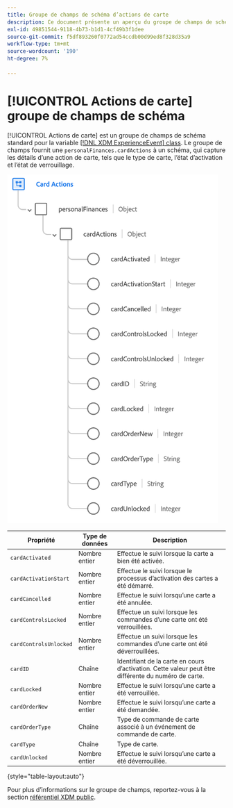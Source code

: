 ```yaml
---
title: Groupe de champs de schéma d’actions de carte
description: Ce document présente un aperçu du groupe de champs de schéma Actions carte .
exl-id: 49851544-9118-4b73-b1d1-4cf49b3f1dee
source-git-commit: f5df893260f0772ad54ccdb00d99ed8f328d35a9
workflow-type: tm+mt
source-wordcount: '190'
ht-degree: 7%

---
```


# [!UICONTROL Actions de carte] groupe de champs de schéma

[!UICONTROL Actions de carte] est un groupe de champs de schéma standard pour la variable [[!DNL XDM ExperienceEvent] class](../../classes/experienceevent.md). Le groupe de champs fournit une `personalFinances.cardActions` à un schéma, qui capture les détails d’une action de carte, tels que le type de carte, l’état d’activation et l’état de verrouillage.

![](../../images/field-groups/card-actions.png)

| Propriété | Type de données | Description |
| --- | --- | --- |
| `cardActivated` | Nombre entier | Effectue le suivi lorsque la carte a bien été activée. |
| `cardActivationStart` | Nombre entier | Effectue le suivi lorsque le processus d’activation des cartes a été démarré. |
| `cardCancelled` | Nombre entier | Effectue le suivi lorsqu’une carte a été annulée. |
| `cardControlsLocked` | Nombre entier | Effectue un suivi lorsque les commandes d’une carte ont été verrouillées. |
| `cardControlsUnlocked` | Nombre entier | Effectue un suivi lorsque les commandes d’une carte ont été déverrouillées. |
| `cardID` | Chaîne | Identifiant de la carte en cours d’activation. Cette valeur peut être différente du numéro de carte. |
| `cardLocked` | Nombre entier | Effectue le suivi lorsqu’une carte a été verrouillée. |
| `cardOrderNew` | Nombre entier | Effectue le suivi lorsqu’une carte a été demandée. |
| `cardOrderType` | Chaîne | Type de commande de carte associé à un événement de commande de carte. |
| `cardType` | Chaîne | Type de carte. |
| `cardUnlocked` | Nombre entier | Effectue le suivi lorsqu’une carte a été déverrouillée. |

{style="table-layout:auto"}

Pour plus d’informations sur le groupe de champs, reportez-vous à la section [référentiel XDM public](https://github.com/adobe/xdm/blob/master/docs/reference/fieldgroups/experience-event/experienceevent-card-actions.schema.json).
